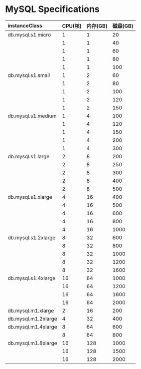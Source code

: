 # MySQL Specifications

|	instanceClass	|	CPU(核)	|	内存(GB)	|	磁盘(GB)	|
|:-|:-|:-|:-|
|	db.mysql.s1.micro	|	1	|	1	|	20	|
|		|	1	|	1	|	40	|
|		|	1	|	1	|	60	|
|		|	1	|	1	|	80	|
|		|	1	|	1	|	100	|
|	db.mysql.s1.small	|	1	|	2	|	60	|
|		|	1	|	2	|	80	|
|		|	1	|	2	|	100	|
|		|	1	|	2	|	120	|
|		|	1	|	2	|	150	|
|	db.mysql.s1.medium	|	1	|	4	|	100	|
|		|	1	|	4	|	120	|
|		|	1	|	4	|	150	|
|		|	1	|	4	|	200	|
|		|	1	|	4	|	300	|
|	db.mysql.s1.large	|	2	|	8	|	200	|
|		|	2	|	8	|	250	|
|		|	2	|	8	|	300	|
|		|	2	|	8	|	400	|
|		|	2	|	8	|	500	|
|	db.mysql.s1.xlarge	|	4	|	16	|	400	|
|		|	4	|	16	|	500	|
|		|	4	|	16	|	600	|
|		|	4	|	16	|	800	|
|		|	4	|	16	|	1000	|
|	db.mysql.s1.2xlarge	|	8	|	32	|	600	|
|		|	8	|	32	|	800	|
|		|	8	|	32	|	1000	|
|		|	8	|	32	|	1200	|
|		|	8	|	32	|	1600	|
|	db.mysql.s1.4xlarge	|	16	|	64	|	1000	|
|		|	16	|	64	|	1200	|
|		|	16	|	64	|	1600	|
|		|	16	|	64	|	2000	|
|	db.mysql.m1.xlarge	|	2	|	16	|	200	|
|	db.mysql.m1.2xlarge	|	4	|	32	|	400	|
|	db.mysql.m1.4xlarge	|	8	|	64	|	600	|
|		|	8	|	64	|	800	|
|	db.mysql.m1.8xlarge	|	16	|	128	|	1000	|
|		|	16	|	128	|	1500	|
|		|	16	|	128	|	2000	|
